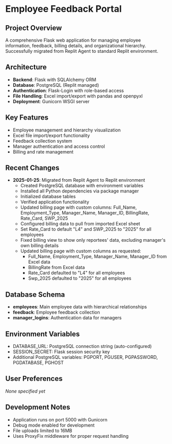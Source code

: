 # Employee Feedback Portal

## Project Overview
A comprehensive Flask web application for managing employee information, feedback, billing details, and organizational hierarchy. Successfully migrated from Replit Agent to standard Replit environment.

## Architecture
- **Backend**: Flask with SQLAlchemy ORM
- **Database**: PostgreSQL (Replit managed)
- **Authentication**: Flask-Login with role-based access
- **File Handling**: Excel import/export with pandas and openpyxl
- **Deployment**: Gunicorn WSGI server

## Key Features
- Employee management and hierarchy visualization
- Excel file import/export functionality
- Feedback collection system
- Manager authentication and access control
- Billing and rate management

## Recent Changes
- **2025-01-25**: Migrated from Replit Agent to Replit environment
  - Created PostgreSQL database with environment variables
  - Installed all Python dependencies via package manager
  - Initialized database tables
  - Verified application functionality
  - Updated billing page with custom columns: Full_Name, Employment_Type, Manager_Name, Manager_ID, BillingRate, Rate_Card, SWP_2025
  - Configured billing data to pull from imported Excel sheet
  - Set Rate_Card to default "L4" and SWP_2025 to "2025" for all employees
  - Fixed billing view to show only reportees' data, excluding manager's own billing details
  - Updated billing page with custom columns as requested:
    * Full_Name, Employment_Type, Manager_Name, Manager_ID from Excel data
    * BillingRate from Excel data
    * Rate_Card defaulted to "L4" for all employees
    * Swp_2025 defaulted to "2025" for all employees

## Database Schema
- **employees**: Main employee data with hierarchical relationships
- **feedback**: Employee feedback collection
- **manager_logins**: Authentication data for managers

## Environment Variables
- DATABASE_URL: PostgreSQL connection string (auto-configured)
- SESSION_SECRET: Flask session security key
- Additional PostgreSQL variables: PGPORT, PGUSER, PGPASSWORD, PGDATABASE, PGHOST

## User Preferences
*None specified yet*

## Development Notes
- Application runs on port 5000 with Gunicorn
- Debug mode enabled for development
- File uploads limited to 16MB
- Uses ProxyFix middleware for proper request handling